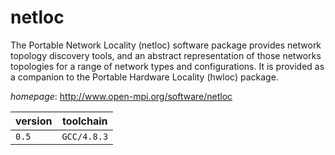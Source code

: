 # netloc

The Portable Network Locality (netloc) software package provides  network topology discovery tools, and an abstract representation of those networks  topologies for a range of network types and configurations.  It is provided as a companion to the Portable Hardware Locality (hwloc) package.

*homepage*: <http://www.open-mpi.org/software/netloc>

version | toolchain
--------|----------
``0.5`` | ``GCC/4.8.3``
